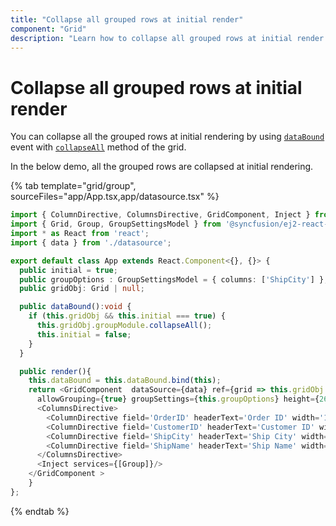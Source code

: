 ```yaml
---
title: "Collapse all grouped rows at initial render"
component: "Grid"
description: "Learn how to collapse all grouped rows at initial render."
---
```


# Collapse all grouped rows at initial render

You can collapse all the grouped rows at initial rendering by using [`dataBound`](../../api/grid/#databound) event with  [`collapseAll`](../../api/grid/group/#collapseall) method of the grid.

In the below demo, all the grouped rows are collapsed at initial rendering.

 {% tab template="grid/group", sourceFiles="app/App.tsx,app/datasource.tsx" %}

```typescript
import { ColumnDirective, ColumnsDirective, GridComponent, Inject } from '@syncfusion/ej2-react-grids';
import { Grid, Group, GroupSettingsModel } from '@syncfusion/ej2-react-grids';
import * as React from 'react';
import { data } from './datasource';

export default class App extends React.Component<{}, {}> {
  public initial = true;
  public groupOptions : GroupSettingsModel = { columns: ['ShipCity'] };
  public gridObj: Grid | null;

  public dataBound():void {
    if (this.gridObj && this.initial === true) {
      this.gridObj.groupModule.collapseAll();
      this.initial = false;
    }
  }

  public render(){
    this.dataBound = this.dataBound.bind(this);
    return <GridComponent  dataSource={data} ref={grid => this.gridObj = grid} dataBound={this.dataBound}
      allowGrouping={true} groupSettings={this.groupOptions} height={267}>
      <ColumnsDirective>
        <ColumnDirective field='OrderID' headerText='Order ID' width='120' textAlign="Right"/>
        <ColumnDirective field='CustomerID' headerText='Customer ID' width='150'/>
        <ColumnDirective field='ShipCity' headerText='Ship City' width='150'/>
        <ColumnDirective field='ShipName' headerText='Ship Name' width='150'/>
      </ColumnsDirective>
      <Inject services={[Group]}/>
    </GridComponent >
    }
};
```

{% endtab %}